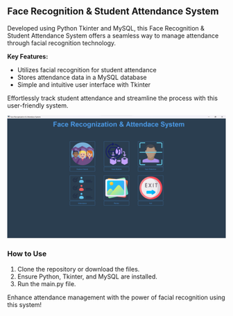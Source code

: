 ## Face Recognition & Student Attendance System

Developed using Python Tkinter and MySQL, this Face Recognition & Student Attendance System offers a seamless way to manage attendance through facial recognition technology.

**Key Features:**
- Utilizes facial recognition for student attendance
- Stores attendance data in a MySQL database
- Simple and intuitive user interface with Tkinter

Effortlessly track student attendance and streamline the process with this user-friendly system.

![Face Recognition & Student Attendance System Screenshot](ss/screenshot.png)

### How to Use
1. Clone the repository or download the files.
2. Ensure Python, Tkinter, and MySQL are installed.
3. Run the main.py file.

Enhance attendance management with the power of facial recognition using this system!
